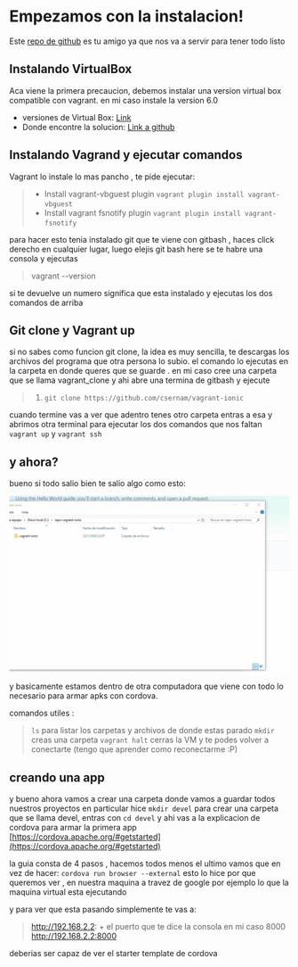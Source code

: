 # Empezamos con la instalacion!

Este [repo de github](https://bit.ly/2RjT56U)  es tu amigo ya que nos va a servir para tener todo listo

## Instalando VirtualBox
Aca viene la primera precaucion, debemos instalar una version virtual box compatible con vagrant. en mi caso instale la version 6.0 
 - versiones de Virtual Box: [Link](https://www.virtualbox.org/wiki/Download_Old_Builds)
 - Donde encontre la solucion: [ Link  a github ]( https://github.com/rapid7/metasploitable3/issues/200#issuecomment-576124485)
 
## Instalando Vagrand y ejecutar comandos
Vagrant lo instale lo mas pancho , te pide ejecutar:
 > -   Install vagrant-vbguest plugin  `vagrant plugin install vagrant-vbguest`
> -  Install vagrant fsnotify plugin  `vagrant plugin install vagrant-fsnotify`

para hacer esto tenia instalado git que te viene con gitbash , haces click derecho en cualquier lugar, luego elejis git bash here se te habre una consola y ejecutas 
> vagrant --version

si te devuelve un numero significa que esta instalado y ejecutas los dos comandos de arriba 
## Git clone y Vagrant up
si no sabes como funcion git clone, la idea es muy sencilla, te descargas los archivos del programa que otra persona lo subio. el comando lo ejecutas en la carpeta en donde queres que se guarde . en mi caso cree una carpeta que se llama vagrant_clone y ahi abre una termina de gitbash y ejecute 
> 1.  `git clone https://github.com/csernam/vagrant-ionic`

cuando termine vas a ver que adentro tenes otro carpeta entras a esa y abrimos otra terminal para ejecutar los dos comandos que nos faltan `vagrant up` y `vagrant ssh`

## y ahora? 
bueno si todo salio bien te salio algo como esto: 

![Alt Text](vagrant_up_ssh_giff.gif)

y basicamente estamos dentro de otra computadora que viene con todo lo necesario para armar apks con cordova.

comandos utiles :
> `ls` para listar los carpetas y archivos de donde estas parado
> `mkdir` creas una carpeta 
> `vagrant halt` cerras la VM y te podes volver a conectarte (tengo que aprender como reconectarme :P)

## creando una app
y bueno ahora vamos a crear una carpeta donde vamos a guardar todos nuestros proyectos en particular hice
`mkdir devel` para crear una carpeta que se llama devel, entras con `cd devel` y ahi vas a la explicacion de cordova para armar la primera app [https://cordova.apache.org/#getstarted](https://cordova.apache.org/#getstarted)

la guia consta de 4 pasos , hacemos todos menos el ultimo vamos que en vez de hacer: 
`cordova run browser --external`
esto lo hice por que queremos ver , en nuestra maquina a travez de google por ejemplo lo que la maquina virtual esta ejecutando 

y para ver que esta pasando simplemente te vas a: 
>  http://192.168.2.2: + el puerto que te dice la consola en mi caso 8000
>  http://192.168.2.2:8000

deberias ser capaz de ver el starter template de cordova
